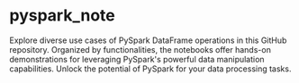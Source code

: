 # pyspark_note
Explore diverse use cases of PySpark DataFrame operations in this GitHub repository. Organized by functionalities, the notebooks offer hands-on demonstrations for leveraging PySpark's powerful data manipulation capabilities. Unlock the potential of PySpark for your data processing tasks.
